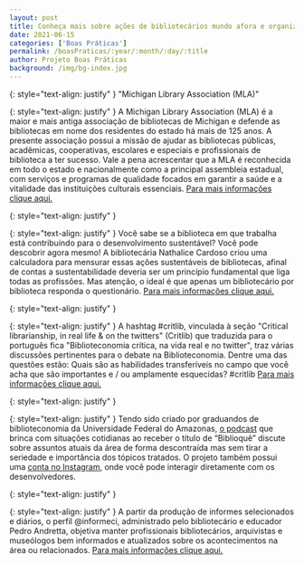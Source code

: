 ```yaml
---
layout: post
title: Conheça mais sobre ações de bibliotecários mundo afora e organizações da área!
date: 2021-06-15
categories: ['Boas Práticas']
permalink: /boasPraticas/:year/:month/:day/:title
author: Projeto Boas Práticas
background: /img/bg-index.jpg
---
```

{: style="text-align: justify" }
"Michigan Library Association (MLA)"

{: style="text-align: justify" }
A Michigan Library Association (MLA) é a maior e mais antiga associação de bibliotecas de Michigan e defende as bibliotecas em nome dos residentes do estado há mais de 125 anos. A presente associação possui a missão de ajudar as bibliotecas públicas, acadêmicas, cooperativas, escolares e especiais e profissionais de biblioteca a ter sucesso. Vale a pena acrescentar que a MLA é reconhecida em todo o estado e nacionalmente como a principal assembleia estadual, com serviços e programas de qualidade focados em garantir a saúde e a vitalidade das instituições culturais essenciais.
[Para mais informações clique aqui.](https://www.milibraries.org/)

{: style="text-align: justify" }


{: style="text-align: justify" }
Você sabe se a biblioteca em que trabalha está contribuindo para o desenvolvimento sustentável? Você pode descobrir agora mesmo! A bibliotecária Nathalice Cardoso criou uma calculadora para mensurar essas ações sustentáveis de bibliotecas, afinal de contas a sustentabilidade deveria ser um princípio fundamental que liga todas as profissões. Mas atenção, o ideal é que apenas um bibliotecário por biblioteca responda o questionário.
[Para mais informações clique aqui.](http://libraryscience.de/pt/home-pt/)

{: style="text-align: justify" }


{: style="text-align: justify" }
A hashtag #critlib, vinculada à seção "Critical librarianship, in real life & on the twitters" (Critlib) que traduzida para o português fica "Biblioteconomia crítica, na vida real e no twitter", traz várias discussões pertinentes para o debate na Biblioteconomia. Dentre uma das questões estão: Quais são as habilidades transferíveis no campo que você acha que são importantes e / ou amplamente esquecidas? #critlib
[Para mais informações clique aqui.](http://critlib.org/)

{: style="text-align: justify" }


{: style="text-align: justify" }
Tendo sido criado por graduandos de biblioteconomia da Universidade Federal do Amazonas, [o podcast](https://open.spotify.com/show/7st7lkuUTqy6xp8EyzmkJw?si=nrqZzQZPQPac9PGgXZ5peA) que brinca com situações cotidianas ao receber o título de “Biblioquê” discute sobre assuntos atuais da área de forma descontraída mas sem tirar a seriedade e importância dos tópicos tratados. O projeto também possui uma [conta no Instagram](https://www.instagram.com/biblioquepodcast/), onde você pode interagir diretamente com os desenvolvedores.

{: style="text-align: justify" }


{: style="text-align: justify" }
A partir da produção de informes selecionados e diários, o perfil @informeci, administrado pelo bibliotecário e educador Pedro Andretta, objetiva manter profissionais bibliotecários, arquivistas e museólogos bem informados e atualizados sobre os acontecimentos na área ou relacionados.
[Para mais informações clique aqui.](https://www.instagram.com/informeci/)
